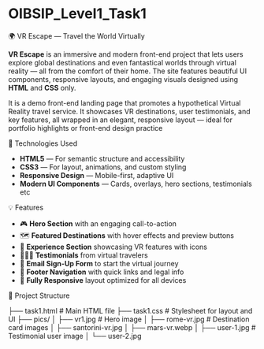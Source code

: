 # OIBSIP_Level1_Task1
🌍 VR Escape — Travel the World Virtually

**VR Escape** is an immersive and modern front-end project that lets users explore global destinations and even fantastical worlds through virtual reality — all from the comfort of their home. The site features beautiful UI components, responsive layouts, and engaging visuals designed using **HTML** and **CSS** only.

It is a demo front-end landing page that promotes a hypothetical Virtual Reality travel service. It showcases VR destinations, user testimonials, and key features, all wrapped in an elegant, responsive layout — ideal for portfolio highlights or front-end design practice


 🔧 Technologies Used

- **HTML5** — For semantic structure and accessibility
- **CSS3** — For layout, animations, and custom styling
- **Responsive Design** — Mobile-first, adaptive UI
- **Modern UI Components** — Cards, overlays, hero sections, testimonials etc



💡 Features

- 🎮 **Hero Section** with an engaging call-to-action
- 🗺️ **Featured Destinations** with hover effects and preview buttons
- 🧭 **Experience Section** showcasing VR features with icons
- 🧑‍🤝‍🧑 **Testimonials** from virtual travelers
- 📩 **Email Sign-Up Form** to start the virtual journey
- 🦶 **Footer Navigation** with quick links and legal info
- 📱 **Fully Responsive** layout optimized for all devices



📁 Project Structure

├── task1.html               # Main HTML file
├── task1.css                # Stylesheet for layout and UI
├── pics/
│   ├── vr1.jpg              # Hero image
│   ├── rome-vr.jpg          # Destination card images
│   ├── santorini-vr.jpg
│   ├── mars-vr.webp
│   ├── user-1.jpg           # Testimonial user image
│   └── user-2.jpg
